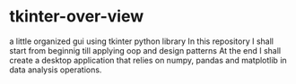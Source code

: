 # tkinter-over-view
a little organized gui using tkinter python library
In this repository I shall start from beginnig till applying oop and design patterns
At the end I shall create a desktop application that relies on numpy, pandas and matplotlib in data analysis operations.
